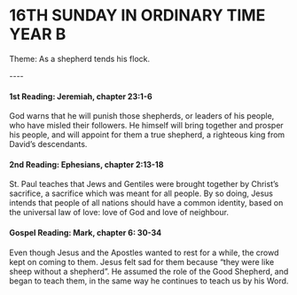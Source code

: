 # 16TH SUNDAY IN ORDINARY TIME YEAR B
Theme: As a shepherd tends his flock.

---- 

#### 1st Reading: Jeremiah, chapter 23:1-6

God warns that he will punish those shepherds, or leaders of his people, who have misled their followers. He himself will bring together and prosper his people, and will appoint for them a true shepherd, a righteous king from David’s descendants.

#### 2nd Reading: Ephesians, chapter 2:13-18

St. Paul teaches that Jews and Gentiles were brought together by Christ’s sacrifice, a sacrifice which was meant for all people. By so doing, Jesus intends that people of all nations should have a common identity, based on the universal law of love: love of God and love of neighbour.

#### Gospel Reading: Mark, chapter 6: 30-34

Even though Jesus and the Apostles wanted to rest for a while, the crowd kept on coming to them. Jesus felt sad for them because “they were like sheep without a shepherd”. He assumed the role of the Good Shepherd, and began to teach them, in the same way he continues to teach us by his Word.